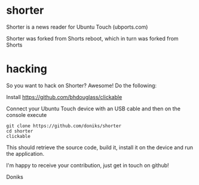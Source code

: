 # shorter
Shorter is a news reader for Ubuntu Touch (ubports.com)

Shorter was forked from Shorts reboot, which in turn was forked from Shorts

# hacking

So you want to hack on Shorter? Awesome! Do the following:

Install https://github.com/bhdouglass/clickable 

Connect your Ubuntu Touch device with an USB cable and then on the console execute

```
git clone https://github.com/doniks/shorter
cd shorter 
clickable
```

This should retrieve the source code, build it, install it on the device and run the application. 

I'm happy to receive your contribution, just get in touch on github!

Doniks


